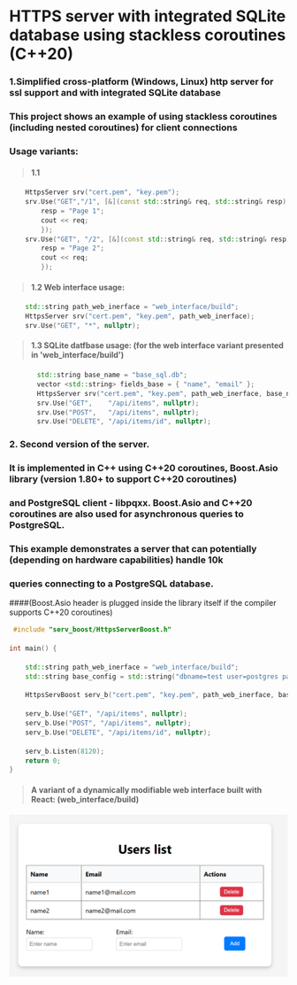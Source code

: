 # HTTPS server with integrated SQLite database using stackless coroutines (C++20) 

### 1.Simplified cross-platform (Windows, Linux) http server for ssl support and with integrated SQLite database 
### This project shows an example of using stackless coroutines (including nested coroutines) for client connections

### Usage variants:
> #### 1.1
```cpp
	HttpsServer srv("cert.pem", "key.pem");
	srv.Use("GET","/1", [&](const std::string& req, std::string& resp) {
        resp = "Page 1";
		cout << req;
		});
	srv.Use("GET", "/2", [&](const std::string& req, std::string& resp) {
		resp = "Page 2";
		cout << req;
		});
```
> #### 1.2 Web interface usage:
```cpp
	std::string path_web_inerface = "web_interface/build";
	HttpsServer srv("cert.pem", "key.pem", path_web_inerface);
	srv.Use("GET", "*", nullptr);
```
> #### 1.3 SQLite datfbase usage: (for the web interface variant presented in 'web_interface/build')
```cpp
       std::string base_name = "base_sql.db";
       vector <std::string> fields_base = { "name", "email" };
       HttpsServer srv("cert.pem", "key.pem", path_web_inerface, base_name, fields_base);
       srv.Use("GET",    "/api/items", nullptr);
       srv.Use("POST",   "/api/items", nullptr);
       srv.Use("DELETE", "/api/items/id", nullptr);
```
### 2. Second version of the server. 
### It is implemented in C++ using C++20 coroutines, Boost.Asio library (version 1.80+ to support C++20 coroutines) 
### and PostgreSQL client - libpqxx. Boost.Asio and C++20 coroutines are also used for asynchronous queries to PostgreSQL.
### This example demonstrates a server that can potentially (depending on hardware capabilities) handle 10k 
### queries connecting to a PostgreSQL database.
####(Boost.Asio header <coroutine> is plugged inside the library itself if the compiler supports C++20 coroutines)

```cpp
 #include "serv_boost/HttpsServerBoost.h"

int main() {

	std::string path_web_inerface = "web_interface/build";
	std::string base_config = std::string("dbname=test user=postgres password=pasw host=127.0.0.1 port=8121");
	
	HttpsServBoost serv_b("cert.pem", "key.pem", path_web_inerface, base_config);
	
	serv_b.Use("GET", "/api/items", nullptr);
	serv_b.Use("POST", "/api/items", nullptr);
	serv_b.Use("DELETE", "/api/items/id", nullptr);
	
	serv_b.Listen(8120);
	return 0;
}
```
> #### A variant of a dynamically modifiable web interface built with React: (web_interface/build)

<p align="center">
  <img src="web_interface/web_inreface.png" width="700">
</p>
